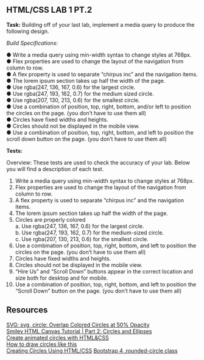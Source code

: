 
## HTML/CSS LAB 1 PT.2

**Task:**
 Building off of your last lab, implement a media query to produce the following design.

*Build Specifications:*

● Write a media query using min-width syntax to change styles at 768px.    
● Flex properties are used to change the layout of the navigation from column to row.  
● A flex property is used to separate “chirpus inc” and the navigation items.    
● The lorem ipsum section takes up half the width of the page.  
● Use rgba(247, 136, 167, 0.6) for the largest circle.  
● Use rgba(247, 193, 162, 0.7) for the medium sized circle.  
● Use rgba(207, 130, 213, 0.6) for the smallest circle.  
● Use a combination of position, top, right, bottom, and/or left to position the circles on
the page. (you don’t have to use them all)  
● Circles have fixed widths and heights.  
● Circles should not be displayed in the mobile view.  
● Use a combination of position, top, right, bottom, and left to position the scroll down
button on the page. (you don’t have to use them all)  


**Tests:**

Overview: These tests are used to check the accuracy of your lab. Below you will find a
description of each test.  
1. Write a media query using min-width syntax to change styles at 768px.  
2. Flex properties are used to change the layout of the navigation from column to row.  
3. A flex property is used to separate “chirpus inc” and the navigation items.  
4. The lorem ipsum section takes up half the width of the page.  
5. Circles are properly colored  
a. Use rgba(247, 136, 167, 0.6) for the largest circle.  
b. Use rgba(247, 193, 162, 0.7) for the medium-sized circle.  
c. Use rgba(207, 130, 213, 0.6) for the smallest circle.  
6. Use a combination of position, top, right, bottom, and left to position the circles on the
page. (you don’t have to use them all)  
7. Circles have fixed widths and heights.  
8. Circles should not be displayed in the mobile view.  
9. “Hire Us” and “Scroll Down” buttons appear in the correct location and size both for
desktop and for mobile.  
10. Use a combination of position, top, right, bottom, and left to position the “Scroll Down”
button on the page. (you don’t have to use them all)  

## Resources

[SVG: svg, circle: Overlap Colored Circles at 50% Opacity](https://medium.com/@nick3499/svg-svg-circle-overlapping-colored-circles-at-50-opacity-b48f892c9ba8)  
[Smiley HTML Canvas Tutorial | Part 2: Circles and Ellipses](https://www.youtube.com/watch?v=78NyTc40Xgo)  
[Create animated circles with HTML&CSS](https://barmejpro.com/create-animated-circles-with-htmlcss/)  
[How to draw circles like this](https://stackoverflow.com/questions/53867382/how-to-draw-circles-using-html-and-css-like-this/53867457)  
[Creating Circles Using HTML/CSS](https://www.kirupa.com/html5/creating_circles_using_html_css.htm)
[Bootstrap 4 .rounded-circle class](https://www.tutorialspoint.com/Bootstrap-4-rounded-circle-class)  

